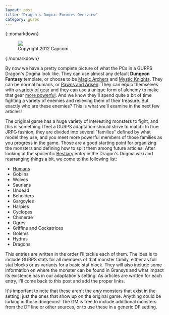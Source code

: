 ```yaml
---
layout: post
title: "Dragon's Dogma: Enemies Overview"
category: gurps
---
```


{::nomarkdown}
<figure>
  <img src="{{ "/assets/DDENEMIES.jpg" | absolute_url }}"/>
  <figcaption>Copyright 2012 Capcom.</figcaption>
</figure>
{:/nomarkdown}

By now we have a pretty complete picture of what the PCs in a GURPS Dragon's
Dogma look like. They can use almost any default **Dungeon Fantasy** template,
or choose to be [Magic Archers][1] and [Mystic Knights][2]. They can be normal
humans, or [Pawns and Arisen][3]. They can equip themselves with
a [variety of gear][4] and they can use a unique form of alchemy to make that
gear [more powerful][5]. And we know they'll spend quite a bit of time fighting
a variety of enemies and relieving them of their treasure. But exactly who are
these enemies? This is what we'll examine in the next few articles!

The original game has a huge variety of interesting monsters to fight, and this
is something I feel a GURPS adaptation should strive to match. In true JRPG
fashion, they are divided into several "families" defined by what model they
use, and you meet more powerful members of those families as you progress in the
game. Those are a good starting point for organizing the monsters and defining
how to split them among future articles. After looking at the spoilerific
[Bestiary][6] entry in the Dragon's Dogma wiki and rearranging things a bit, we
come to the following list:

- [Humans][7]
- Goblins
- Wolves
- Saurians
- Undead
- Beholders
- Gargoyles
- Harpies
- Cyclopes
- Chimerae
- Ogres
- Griffins and Cockatrices
- Golems
- Hydras
- Dragons

This entries are written in the order I'll tackle each of them. The idea is to
include GURPS stats for all members of that monster family, either as full stat
blocks or as variants for a basic stat block. They will also include some
information on where the monster can be found in Gransys and what impact its
existence has in our adaptation's setting. As articles are written for each
entry, I'll come back to this post and add the proper links.

It's important to note that these aren't the _only_ monsters that exist in the
setting, just the ones that show up on the original game. Anything could be
lurking in those dungeons! The GM is free to include additional monsters from
the DF line or other sources, or to use these in a generic DF setting.

[1]: https://bira.github.io/octopus-carnival/gurps/2016/10/19/characters-magic-archer.html
[2]: https://bira.github.io/octopus-carnival/gurps/2016/10/20/characters-mystic-knight.html
[3]: https://bira.github.io/octopus-carnival/gurps/2016/10/21/racial-templates.html
[4]: https://bira.github.io/octopus-carnival/gurps/2016/11/22/equipment-part-1.html
[5]: https://bira.github.io/octopus-carnival/gurps/2016/11/25/equipment-part-2.html
[6]: http://dragonsdogma.wikia.com/wiki/Bestiary

[7]: https://bira.github.io/octopus-carnival/gurps/2016/12/07/human-enemies.html
